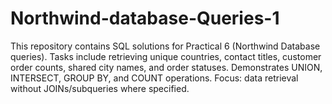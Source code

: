 # Northwind-database-Queries-1
This repository contains SQL solutions for Practical 6 (Northwind Database queries). Tasks include retrieving unique countries, contact titles, customer order counts, shared city names, and order statuses. Demonstrates UNION, INTERSECT, GROUP BY, and COUNT operations. Focus: data retrieval without JOINs/subqueries where specified.
